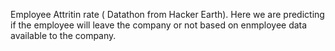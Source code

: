 Employee Attritin rate ( Datathon from Hacker Earth). 
Here we are predicting if the employee will leave the company or not based on enmployee data available to the company.
